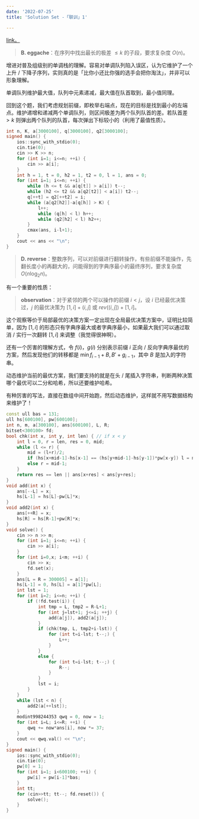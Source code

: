 ```yaml
---
date: '2022-07-25'
title: 'Solution Set -「联训」1'

---
```


[link。](http://www.accoders.com/contest.php?cid=4076)

> **B. eggache**：在序列中找出最长的极差 $\leqslant k$ 的子段，要求复杂度 $O(n)$。

增进对普及组级别的单调栈的理解。容易对单调队列陷入误区，认为它维护了一个上升 / 下降子序列，实则真的是「比你小还比你强的选手会把你淘汰」，并非可以形象理解。

单调队列维护最大值，队列中元素递减，最大值在队首取到，最小值同理。

回到这个题，我们考虑规划前缀，即枚举右端点，现在的目标是找到最小的左端点。维护递增和递减两个单调队列，则区间极差为两个队列队首的差。若队首差 $> k$ 则弹出两个队列的队首，每次弹出下标较小的（利用了最值性质）。

```cpp
int n, K, a[3000100], q[3000100], q2[3000100];
signed main() {
    ios::sync_with_stdio(0);
    cin.tie(0);
    cin >> K >> n;
    for (int i=1; i<=n; ++i) {
        cin >> a[i];
    }
    int h = 1, t = 0, h2 = 1, t2 = 0, l = 1, ans = 0;
    for (int i=1; i<=n; ++i) {
        while (h <= t && a[q[t]] > a[i]) t--;
        while (h2 <= t2 && a[q2[t2]] < a[i]) t2--;
        q[++t] = q2[++t2] = i;
        while (a[q2[h2]]-a[q[h]] > K) {
            l++;
            while (q[h] < l) h++;
            while (q2[h2] < l) h2++;
        }
        cmax(ans, i-l+1);
    }
    cout << ans << "\n";
}
```

>**D. reverse**：整数序列，可以对前缀进行翻转操作，有些前缀不能操作，先翻长度小的再翻大的，问能得到的字典序最小的最终序列，要求复杂度 $O(n \log_2 n)$。

有一个重要的性质：

> **observation**：对于紧邻的两个可以操作的前缀 $i < j$，设 $i$ 已经最优决策过，$j$ 的最优决策为 $[1, i]+(i, j]$ 或 $\textit{rev}((i, j])+[1, i]$。

这个观察等价于局部最优的决策方案一定出现在全局最优决策方案中，证明比较简单，因为 $[1, i]$ 的形态只有字典序最大或者字典序最小，如果最大我们可以通过取消 / 实行一次翻转 $[1, i]$ 来调整（我觉得很神啊）。

还有一个厉害的理解方式，令 $f(i)$，$g(i)$ 分别表示前缀 $i$ 正向 / 反向字典序最优的方案，然后发现他们的转移都是 $\min{f_{i-1}+B, B'+g_{i-1}}$，其中 $B$ 是加入的字符串。

动态维护当前的最优方案，我们要支持的就是在头 / 尾插入字符串，判断两种决策哪个最优可以二分和哈希，所以还要维护哈希。

有种厉害的写法，直接在数组中间开始跑，然后动态维护，这样就不用写数据结构来维护了！

```cpp
const ull bas = 131;
ull hs[600100], pw[600100];
int n, m, a[300100], ans[600100], L, R;
bitset<300100> fd;
bool chk(int x, int y, int len) { // if x < y
    int l = 0, r = len, res = 0, mid;
    while (l <= r) {
        mid = (l+r)/2;
        if (hs[x+mid-1]-hs[x-1] == (hs[y+mid-1]-hs[y-1])*pw[x-y]) l = mid+1, res = mid;
        else r = mid-1;
    }
    return res == len || ans[x+res] < ans[y+res];
}
void add(int x) {
    ans[--L] = x;
    hs[L-1] = hs[L]-pw[L]*x;
}
void add2(int x) {
    ans[++R] = x;
    hs[R] = hs[R-1]+pw[R]*x;
}
void solve() {
    cin >> n >> m;
    for (int i=1; i<=n; ++i) {
        cin >> a[i];
    }
    for (int i=0,x; i<m; ++i) {
        cin >> x;
        fd.set(x);
    }
    ans[L = R = 300005] = a[1];
    hs[L-1] = 0, hs[L] = a[1]*pw[L];
    int lst = 1;
    for (int i=2; i<=n; ++i) {
        if (!fd.test(i)) {
            int tmp = L, tmp2 = R-L+1;
            for (int j=lst+1; j<=i; ++j) {
                add(a[j]), add2(a[j]);
            }
            if (chk(tmp, L, tmp2+i-lst)) {
                for (int t=i-lst; t--;) {
                    L++;
                }
            }
            else {
                for (int t=i-lst; t--;) {
                    R--;
                }
            }
            lst = i;
        }
    }
    while (lst < n) {
        add2(a[++lst]);
    }
    modint998244353 qwq = 0, now = 1;
    for (int i=L; i<=R; ++i) {
        qwq += now*ans[i], now *= 37;
    }
    cout << qwq.val() << "\n";
}
signed main() {
    ios::sync_with_stdio(0);
    cin.tie(0);
    pw[0] = 1;
    for (int i=1; i<600100; ++i) {
        pw[i] = pw[i-1]*bas;
    }
    int tt;
    for (cin>>tt; tt--; fd.reset()) {
        solve();
    }
}
```